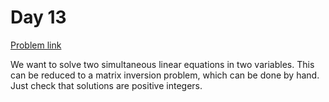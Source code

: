 # Day 13

[Problem link](https://adventofcode.com/2024/day/13)

We want to solve two simultaneous linear equations in two variables. This can be reduced to a matrix inversion problem, which can be done by hand. Just check that solutions are positive integers.
